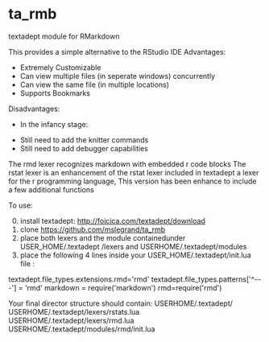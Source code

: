 # ta_rmb
textadept module for RMarkdown

This provides a simple alternative to the RStudio IDE
Advantages:

-  Extremely Customizable 
-  Can view multiple files (in seperate windows) concurrently
-  Can view the same file (in multiple locations)
-  Supports Bookmarks
 
Disadvantages:

-  In the infancy stage:
  +  Still need to add the knitter commands
  +  Still need to add debugger capabilities
  

The rmd lexer recognizes markdown with embedded r code blocks
The rstat lexer is an enhancement of the rstat lexer included in textadept
a lexer for the r programming language, 
This version has been enhance to include a few additional functions

To use:

0. install textadept: http://foicica.com/textadept/download
1. clone https://github.com/mslegrand/ta_rmb 
2. place both lexers and the module containedunder USER_HOME/.textadept /lexers and USERHOME/.textadept/modules
3. place the following 4 lines inside your USER_HOME/.textadept/init.lua file :

textadept.file_types.extensions.rmd='rmd'
textadept.file_types.patterns['^---'] = 'rmd'
markdown = require('markdown')
rmd=require('rmd')

Your final director structure should contain:
USERHOME/.textadept/
USERHOME/.textadept/lexers/rstats.lua
USERHOME/.textadept/lexers/rmd.lua
USERHOME/.textadept/modules/rmd/init.lua
